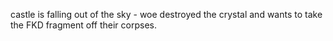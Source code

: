 castle is falling out of the sky - woe destroyed the crystal and wants to take the FKD fragment off their corpses.